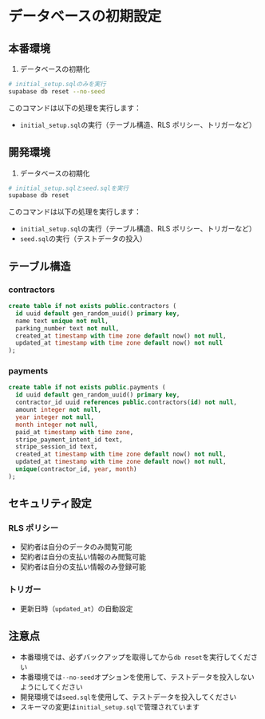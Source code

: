 # データベースの初期設定

## 本番環境

1. データベースの初期化

```bash
# initial_setup.sqlのみを実行
supabase db reset --no-seed
```

このコマンドは以下の処理を実行します：

- `initial_setup.sql`の実行（テーブル構造、RLS ポリシー、トリガーなど）

## 開発環境

1. データベースの初期化

```bash
# initial_setup.sqlとseed.sqlを実行
supabase db reset
```

このコマンドは以下の処理を実行します：

- `initial_setup.sql`の実行（テーブル構造、RLS ポリシー、トリガーなど）
- `seed.sql`の実行（テストデータの投入）

## テーブル構造

### contractors

```sql
create table if not exists public.contractors (
  id uuid default gen_random_uuid() primary key,
  name text unique not null,
  parking_number text not null,
  created_at timestamp with time zone default now() not null,
  updated_at timestamp with time zone default now() not null
);
```

### payments

```sql
create table if not exists public.payments (
  id uuid default gen_random_uuid() primary key,
  contractor_id uuid references public.contractors(id) not null,
  amount integer not null,
  year integer not null,
  month integer not null,
  paid_at timestamp with time zone,
  stripe_payment_intent_id text,
  stripe_session_id text,
  created_at timestamp with time zone default now() not null,
  updated_at timestamp with time zone default now() not null,
  unique(contractor_id, year, month)
);
```

## セキュリティ設定

### RLS ポリシー

- 契約者は自分のデータのみ閲覧可能
- 契約者は自分の支払い情報のみ閲覧可能
- 契約者は自分の支払い情報のみ登録可能

### トリガー

- 更新日時（`updated_at`）の自動設定

## 注意点

- 本番環境では、必ずバックアップを取得してから`db reset`を実行してください
- 本番環境では`--no-seed`オプションを使用して、テストデータを投入しないようにしてください
- 開発環境では`seed.sql`を使用して、テストデータを投入してください
- スキーマの変更は`initial_setup.sql`で管理されています
